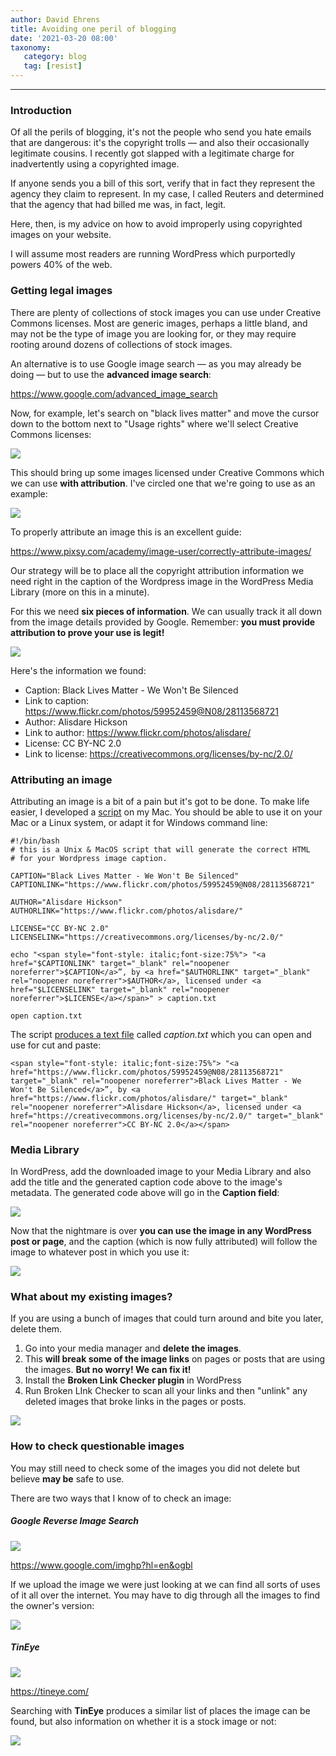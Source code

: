 ```yaml
---
author: David Ehrens
title: Avoiding one peril of blogging
date: '2021-03-20 08:00'
taxonomy:
   category: blog
   tag: [resist]
---
```

---

### Introduction

Of all the perils of blogging, it's not the people who send you hate emails that are dangerous: it's the copyright trolls — and also their occasionally legitimate cousins. I recently got slapped with a legitimate charge for inadvertently using a copyrighted image. 

If anyone sends you a bill of this sort, verify that in fact they represent the agency they claim to represent. In my case, I called Reuters and determined that the agency that had billed me was, in fact, legit.

Here, then, is my advice on how to avoid improperly using copyrighted images on your website.

I will assume most readers are running WordPress which purportedly powers 40% of the web.

### Getting legal images

There are plenty of collections of stock images you can use under Creative Commons licenses. Most are generic images, perhaps a little bland, and may not be the type of image you are looking for, or they may require rooting around dozens of collections of stock images. 

An alternative is to use Google image search — as you may already be doing — but to use the **advanced image search**:

https://www.google.com/advanced_image_search

Now, for example, let's search on "black lives matter" and move the cursor down to the bottom next to "Usage rights" where we'll select Creative Commons licenses:

![](search-1.png)

This should bring up some images licensed under Creative Commons which we can use **with attribution**. I've circled one that we're going to use as an example:

![](search-2.png)

To properly attribute an image this is an excellent guide:

https://www.pixsy.com/academy/image-user/correctly-attribute-images/

Our strategy will be to place all the copyright attribution information we need right in the caption of the Wordpress image in the WordPress Media Library (more on this in a minute). 

For this we need **six pieces of information**. We can usually track it all down from the image details provided by Google. Remember: **you must provide attribution to prove your use is legit!**

![](search-3.png)

Here's the information we found:

- Caption: Black Lives Matter - We Won't Be Silenced
- Link to caption: https://www.flickr.com/photos/59952459@N08/28113568721
- Author: Alisdare Hickson
- Link to author: https://www.flickr.com/photos/alisdare/
- License: CC BY-NC 2.0
- Link to license: https://creativecommons.org/licenses/by-nc/2.0/

### Attributing an image

Attributing an image is a bit of a pain but it's got to be done. To make life easier, I developed a [script](caption.sh) on my Mac. You should be able to use it on your Mac or a Linux system, or adapt it for Windows command line:


    #!/bin/bash
    # this is a Unix & MacOS script that will generate the correct HTML
    # for your Wordpress image caption.
    
    CAPTION="Black Lives Matter - We Won't Be Silenced"
    CAPTIONLINK="https://www.flickr.com/photos/59952459@N08/28113568721"
    
    AUTHOR="Alisdare Hickson"
    AUTHORLINK="https://www.flickr.com/photos/alisdare/"
    
    LICENSE="CC BY-NC 2.0"
    LICENSELINK="https://creativecommons.org/licenses/by-nc/2.0/"
    
    echo "<span style="font-style: italic;font-size:75%"> "<a href="$CAPTIONLINK" target="_blank" rel="noopener noreferrer">$CAPTION</a>”, by <a href="$AUTHORLINK" target="_blank" rel="noopener noreferrer">$AUTHOR</a>, licensed under <a href="$LICENSELINK" target="_blank" rel="noopener noreferrer">$LICENSE</a></span>" > caption.txt
    
    open caption.txt

The script [produces a text file](caption.txt) called *caption.txt* which you can open and use for cut and paste:


    <span style="font-style: italic;font-size:75%"> "<a href="https://www.flickr.com/photos/59952459@N08/28113568721" target="_blank" rel="noopener noreferrer">Black Lives Matter - We Won't Be Silenced</a>”, by <a href="https://www.flickr.com/photos/alisdare/" target="_blank" rel="noopener noreferrer">Alisdare Hickson</a>, licensed under <a href="https://creativecommons.org/licenses/by-nc/2.0/" target="_blank" rel="noopener noreferrer">CC BY-NC 2.0</a></span>

### Media Library

In WordPress, add the downloaded image to your Media Library and also add the title and the generated caption code above to the image's metadata. The generated code above will go in the **Caption field**:

![](media-1.png)

Now that the nightmare is over **you can use the image in any WordPress post or page**, and the caption (which is now fully attributed) will follow the image to whatever post in which you use it:

![](media-2.png)

### What about my existing images?

If you are using a bunch of images that could turn around and bite you later, delete them.

1. Go into your media manager and **delete the images**.
2. This **will break some of the image links** on pages or posts that are using the images. **But no worry! We can fix it!**
3. Install the **Broken Link Checker plugin** in WordPress
4. Run Broken LInk Checker to scan all your links and then "unlink" any deleted images that broke links in the pages or posts.

![](broken-link-checker.png)

### How to check questionable images

You may still need to check some of the images you did not delete but believe **may be** safe to use.

There are two ways that I know of to check an image:

##### Google Reverse Image Search

![](reverse-1.png)

https://www.google.com/imghp?hl=en&ogbl

If we upload the image we were just looking at we can find all sorts of uses of it all over the internet. You may have to dig through all the images to find the owner's version:

![](reverse-2.png)

##### TinEye

![](tineye-1.png)

https://tineye.com/

Searching with **TinEye** produces a similar list of places the image can be found, but also information on whether it is a stock image or not:

![](tineye-2.png)